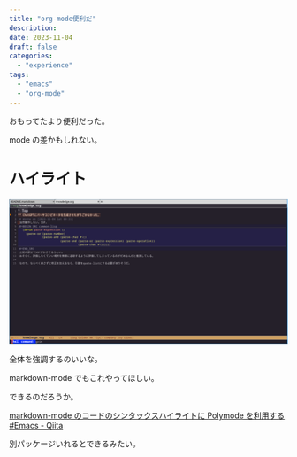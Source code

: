 ```yaml
---
title: "org-mode便利だ"
description:
date: 2023-11-04
draft: false
categories:
  - "experience"
tags:
  - "emacs"
  - "org-mode"
---
```


おもってたより便利だった。

mode の差かもしれない。

# ハイライト

![スクショ](https://raw.githubusercontent.com/wasuken/imgs/main/emacs_org.png "スクショ")

全体を強調するのいいな。

markdown-mode でもこれやってほしい。

できるのだろうか。

[markdown-mode のコードのシンタックスハイライトに Polymode を利用する #Emacs - Qiita](https://qiita.com/taisuke_h/items/2b9cf800456f9ef3d6ba)

別パッケージいれるとできるみたい。
